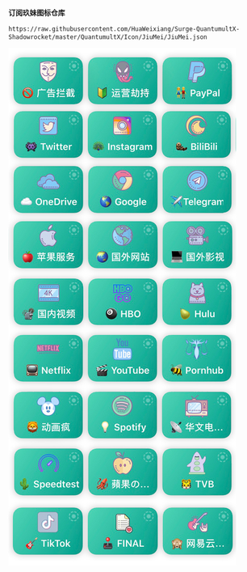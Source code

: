 **订阅玖妹图标仓库**
```
https://raw.githubusercontent.com/HuaWeixiang/Surge-QuantumultX-Shadowrocket/master/QuantumultX/Icon/JiuMei/JiuMei.json
```

![quanx](https://raw.githubusercontent.com/HuaWeixiang/Surge-QuantumultX-Shadowrocket/master/QuantumultX/Icon/JiuMei/IMG_4536.JPG "quanx")

